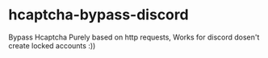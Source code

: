 # hcaptcha-bypass-discord
Bypass Hcaptcha Purely based on http requests, Works for discord dosen't create locked accounts :))
